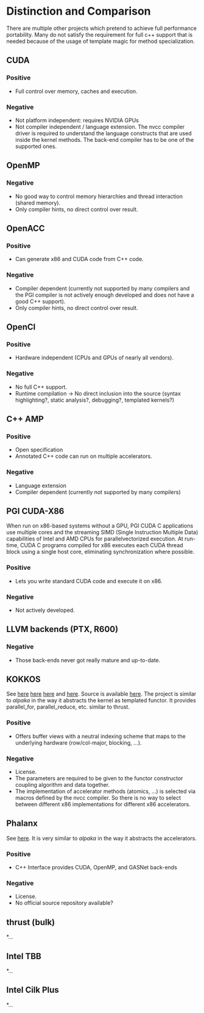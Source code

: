 Distinction and Comparison
==========================

There are multiple other projects which pretend to achieve full performance portability.
Many do not satisfy the requirement for full c++ support that is needed because of the usage of template magic for method specialization.


CUDA
------

### Positive
* Full control over memory, caches and execution.

### Negative
* Not platform independent: requires NVIDIA GPUs
* Not compiler independent / language extension. The nvcc compiler driver is required to understand the language constructs that are used inside the kernel methods. The back-end compiler has to be one of the supported ones.


OpenMP
--------

### Negative
* No good way to control memory hierarchies and thread interaction (shared memory).
* Only compiler hints, no direct control over result.


OpenACC
---------

### Positive
* Can generate x86 and CUDA code from C++ code.

### Negative
* Compiler dependent (currently not supported by many compilers and the PGI compiler is not actively enough developed and does not have a good C++ support).
* Only compiler hints, no direct control over result.


OpenCl
--------

### Positive
* Hardware independent (CPUs and GPUs of nearly all vendors).

### Negative
* No full C++ support.
* Runtime compilation -> No direct inclusion into the source (syntax highlighting?, static analysis?, debugging?, templated kernels?)


C++ AMP
---------

### Positive
* Open specification
* Annotated C++ code can run on multiple accelerators.

### Negative
* Language extension
* Compiler dependent (currently not supported by many compilers)


PGI CUDA-X86
-------------
When run on x86-based systems without a GPU, PGI CUDA C applications use multiple cores and the streaming SIMD (Single Instruction Multiple Data) capabilities of Intel and AMD CPUs for parallelvectorized execution.
At run-time, CUDA C programs compiled for x86 executes each CUDA thread block using a single host core, eliminating synchronization where possible.

### Positive
* Lets you write standard CUDA code and execute it on x86.

### Negative
* Not actively developed.


LLVM backends (PTX, R600)
---------------------------

### Negative
* Those back-ends never got really mature and up-to-date.


KOKKOS
-------------
See [here](https://www.xsede.org/documents/271087/586927/Edwards-2013-XSCALE13-Kokkos.pdf)
[here](http://trilinos.org/oldsite/events/trilinos_user_group_2013/presentations/2013-11-TUG-Kokkos-Tutorial.pdf)
[here](http://on-demand.gputechconf.com/supercomputing/2013/presentation/SC3103_Towards-Performance-Portable-Applications-Kokkos.pdf)
and  [here](http://dx.doi.org/10.3233/SPR-2012-0343).
Source is available [here](https://github.com/trilinos/trilinos/tree/master/packages/kokkos).
The project is similar to *alpaka* in the way it abstracts the kernel as templated functor. 
It provides parallel_for, parallel_reduce, etc. similar to thrust.

### Positive
* Offers buffer views with a neutral indexing scheme that maps to the underlying hardware (row/col-major, blocking, ...). 

### Negative
* License.
* The parameters are required to be given to the functor constructor coupling algorithm and data together.
* The implementation of accelerator methods (atomics, ...) is selected via macros defined by the nvcc compiler. So there is no way to select between different x86 implementations for different x86 accelerators. 


Phalanx
-----------
See [here](http://www.mgarland.org/files/papers/phalanx-sc12-preprint.pdf).
It is very similar to *alpaka* in the way it abstracts the accelerators.

### Positive
* C++ Interface provides CUDA, OpenMP, and GASNet back-ends

### Negative
* License.
* No official source repository available?


thrust (bulk)
-------------
*...


Intel TBB
---------
*...


Intel Cilk Plus
---------------
*...

